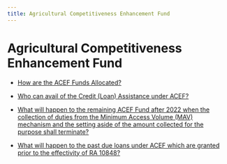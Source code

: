 ```yaml
---
title: Agricultural Competitiveness Enhancement Fund
---
```


# Agricultural Competitiveness Enhancement Fund


 - [How are the ACEF Funds Allocated?](/other-priority-programs-and-projects/agricultural-competitiveness-enhancement-fund/how-are-the-acef-funds-allocated)
    
 - [Who can avail of the Credit (Loan) Assistance under ACEF?](/other-priority-programs-and-projects/agricultural-competitiveness-enhancement-fund/who-can-avail-of-the-credit-loan-assistance-under-acef)
    
 - [What will happen to the remaining ACEF Fund after 2022 when the collection of duties from the Minimum Access Volume (MAV) mechanism and the setting aside of the amount collected for the purpose shall terminate?](/other-priority-programs-and-projects/agricultural-competitiveness-enhancement-fund/what-will-happen-to-the-remaining-acef-fund-after-2022-when-the-collection-of-duties-from-the-minimu)
    
 - [What will happen to the past due loans under ACEF which are granted prior to the effectivity of RA 10848?](/other-priority-programs-and-projects/agricultural-competitiveness-enhancement-fund/what-will-happen-to-the-past-due-loans-under-acef-which-are-granted-prior-to-the-effectivity-of-ra-1)
    
